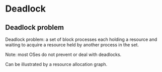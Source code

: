 # Deadlock

## Deadlock problem

Deadlock problem: a set of block processes each holding a resource and waiting to acquire a resource held by another process in the set.

Note: most OSes do not prevent or deal with deadlocks.

Can be illustrated by a resource allocation graph.